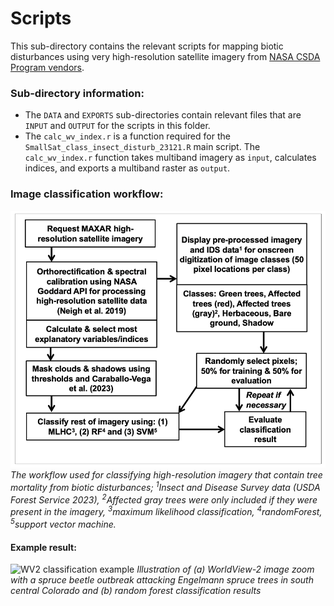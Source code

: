 # Scripts

This sub-directory contains the relevant scripts for mapping biotic disturbances using very high-resolution satellite imagery from [NASA CSDA Program vendors](https://www.earthdata.nasa.gov/esds/csda). 

### Sub-directory information:
* The `DATA` and `EXPORTS` sub-directories contain relevant files that are `INPUT` and `OUTPUT` for the scripts in this folder.
* The `calc_wv_index.r` is a function required for the `SmallSat_class_insect_disturb_23121.R` main script. The `calc_wv_index.r` function takes multiband imagery as `input`, calculates indices, and exports a multiband raster as `output`.

### Image classification workflow:

![Image classification workflow](../docs/ProjectWorkflow.png)  
*The workflow used for classifying high-resolution imagery that contain tree mortality from biotic disturbances; <sup>1</sup>Insect and Disease Survey data (USDA Forest Service 2023), <sup>2</sup>Affected gray trees were only included if they were present in the imagery, <sup>3</sup>maximum likelihood classification, <sup>4</sup>randomForest, <sup>5</sup>support vector machine.*

#### Example result:

![WV2 classification example](../docs/WVClassifExample.png)
*Illustration of (a) WorldView-2 image zoom with a spruce beetle outbreak attacking Engelmann spruce trees in south central Colorado and (b) random forest classification results*
